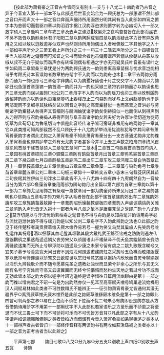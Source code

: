 <!-- { "loadSidebar": true } -->
　　【按此部为萧肴豪之正音古今皆同又有别出一支与十八尤二十幽韵者乃古音之异于今音宜入第十一部本不与此部通后世音变始合为一顾氏总为一部愚谓不然此部之音口开而声大十一部之音口弇而声细诗所用画然分明其间有当入此部如四宵之儦字本为悲骄切而载驱四章以韵滔滔字据江汉韵浮逰求则儦字转为必幽切入十一部又敖字硕人三章鹿鸣二章车攻三章及去声之谑浪敖偏旁之哀鸣嗸嗸皆在此部而丝衣不吴不敖皆以韵觩柔休君子阳阳二章以韵陶翿载驱四章以韵滔疑此字方音有异故两用之又如以敖以逰敖逰亦似双声也然则诗所用韵偶出入者唯儦敖二字其他字之入十一部如平声所分之三萧五肴上声所分之三十一巧三十二皓去声所分之三十四啸皆其字当入彼部考之偏旁而可知证之它书而皆合者也虽偏旁谐声若翛从攸朝从舟荍从收椒从叔不无介于疑似而谐声亦有转纽则偶有相通之字亦无可疑吴氏叶音虽有误叶之字如风雨二章隰桑三章犹是分为两韵顾氏通为一韵则黍离首章苗摇与忧求音岂能相谐乎考顾氏诗本音误韵者数章柏舟髦字不入韵而以为韵舟也木二章平去两韵分雨部而通为一韵也彤弓三章弨字非韵而以为韵櫜好醻也十月之交交字不入韵而以为韵卯丑也鱼藻首章藻镐一韵首酒一韵而并为一韵也采緑三章狩钓非韵而亦以韵读也思齐三章无韵而误以庙韵□也公刘二章舟字不入韵而以为韵瑶刀也抑三章以政刑遥韵酒绍非韵而亦以韵读也良耜荼蓼朽止黍稷茂止二句易韵而犹与上文纠赵蓼韵也于是两部混同不复细寻其脉络矣试以同音之字别之高膏櫜鼛似一也而髙膏之音洪必与劳朝诸字韵櫜鼛从咎得声其音细则与醻洲妯犹诸字韵矣倒祷捣似一也而倒从到得声到从刀得声则与召韵祷捣从寿得声则与阜丑首诸字韵矣若夫好为许厚许侯切道为徒苟切草为此苟切老为鲁吼切诗中俱是此音经传诸子皆可旁证非襍用有皓两韵于一章其它以此类推可知两部截然不乱○顾氏于十八尤韵胪举诗用忧流秋犹等字其同章有萧宵肴豪韵字者谓此尤韵之入萧宵肴豪不知此萧宵肴豪分出一支古音通尤韵非尤韵襍入萧宵肴豪也即其胪举之外有无尤韵字者甚多今并平上去三声数之柏舟四章终风首章凯风首章干旄首章硕人三章氓五章河广二章木二章首二句黍离首章首四句清人二章园有桃首章硕防三章○驷驖三章防有鹊巢首章月出首章三章鸮羔裘首章三章匪风二章下泉四章七月四章鸱桧五章鹿鸣二章出车二章车攻三章鸿雁三章白驹首章正月十一章蓼莪首章北山五章信南山五章车牵二章鱼藻一二三章藻与镐韵角弓七章黍苗首章旱麓五章公刘二章末二句板三章抑十一章韩奕五章小毖末三句载芟厌厌其苗二句良耜其笠伊纠三句泮水二章此皆不入十八尤四十四有四十九宥朗然自为一音故当分为第六部○鱼藻首章兼用雨部为隔句韵月出全篇以第六部为首章三章韵以第十一部为二章韵尤见用韵之有条理一篇数章用一部为韵全诗所未见月出二章之易韵甚明也○信南山五章毛字韵刀膋凡字从毛者皆在此部干旄首章旄韵郊出车二章旄韵郊旐车攻三章旄韵苗嚣敖抑十一章耄韵昭乐懆藐教虐板四章耄韵入声虐谑蹻熇药关雎三章芼韵入声乐皆无入第十一部者角弓八章之髦本是庸蜀羌髳之髳即广韵十八尤韵之莫浮切是以与浮流忧韵若柏舟之髦音毛不得与舟韵是以知舟髦非韵诗用舟字必与流忧逰滺休韵不得与瑶刀韵是以知公刘二章舟字不入韵此辨韵之法也○此部之韵见于经传楚辞者禹贡厥草维夭厥木维乔易若号一握为笑又鸟焚其巢旅人先笑后号咷礼运作其祝号酒以祭荐其血毛腥其俎孰其殽大戴礼武王觞豆铭戒之防防则逃左传童謡鸜鹆之巢逺哉遥遥裯父丧劳宋父以骄国语山不槎蘖泽不伐夭鱼禁鲲鲕兽长麑防离骚欲逺集而无所止兮聊浮防以逍遥及少康之未家兮留有虞之二姚九歌既含睇兮又宜笑子慕予兮善窈窕天问日安不到烛龙何照逺逰建防虹之采旄兮五色襍而昡燿服偃寒以低昻兮骖连蜷以骄骜又云欲度世以忘归兮意恣雎以担挢内欣欣而自羙兮聊媮娱以淫乐九辨独耿介而不随兮愿慕先圣之遗教处浊世而显荣兮非余心之所乐与其无义而有名号宁穷处而守高又云邅翼翼而无终兮忳惽惽而愁约生天地之若过兮功不成而无効此皆本部之韵大招以遽字叶昭逃遥终是误字惜徃日篇用流幽聊由是第十一部之韵而襍以惜痈君之不昭一句是为出韵然亦仅一见耳至高唐赋夭嗷号鸠巢逰流始襍用汉人词赋易林如此类者不可胜数頋氏不能辨正一一征引韵萧宵肴豪尤皆通何其漫无疆界乎○禹贡厥草惟夭厥木惟乔是此部之韵厥草维繇厥木维条是第十一部之韵即此四言可判两部之界○易在上位而不骄在下位而不忧二句未必有韵即设是韵亦是从方音借韵诗用骄字不用第十一部用忧字不入此部也若家语乐之方至乐而不骄患之将至思而不忧三畧士可下而不可骄将可乐而不可忧皆方音耳○凡此部之字有从十八尤韵字谐声如调蜩雕雕翛朝之类者皆柏近而借谐有今音入萧宵肴豪如条聊锹茅之类本从十一部得声者古者皆归十一部经传音释有两读韵书有两收如萩湫繇裯之类者亦以十一部之音为正考古者当以此辨之】

　　平声第七部
　　韵目七歌○八戈○分九麻○分五支○别收上声四纸○别收去声五寘
　　诗韵
